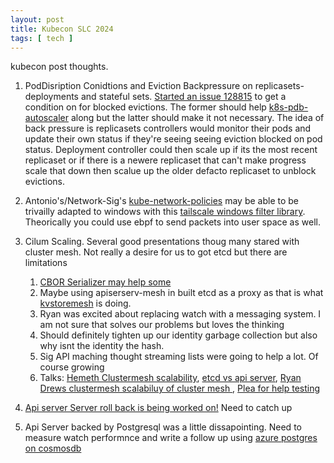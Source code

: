 ```yaml
---
layout: post
title: Kubecon SLC 2024
tags: [ tech ]
---
```


kubecon post thoughts. 

1. PodDisription Conidtions and Eviction Backpressure on replicasets-deployments and stateful sets.
[Started an issue 128815](https://github.com/kubernetes/kubernetes/issues/128815) to get a condition on for blocked evictions. The former should help [k8s-pdb-autoscaler](https://github.com/paulgmiller/k8s-pdb-autoscaler) along but the latter should make it not necessary. The idea of back pressure is replicasets controllers  would monitor their pods and update their own status if they're seeing seeing eviction blocked on pod status. Deployment controller could then scale up if its the most recent replicaset or if there is a newere replicaset that can't make progress scale that down then scalue up the older defacto replicaset to unblock evictions. 

1. Antonio's/Network-Sig's [kube-network-policies](https://github.com/kubernetes-sigs/kube-network-policies)  may be able to be trivailly adapted to windows with this [tailscale windows filter library](https://github.com/tailscale/wf). 
Theorically you could use ebpf to send packets into user space as well. 

1. Cilum Scaling. Several good presentations thoug many stared with cluster mesh. Not really a desire for us to got etcd but there are limitations 
    1. [CBOR Serializer may help some](https://github.com/kubernetes/enhancements/issues/4222)
    1. Maybe using apiserserv-mesh in built etcd as a proxy as that is what [kvstoremesh](https://docs.cilium.io/en/latest/network/clustermesh/intro/#kvstoremesh) is doing. 
    1. Ryan was excited about replacing watch with a messaging system. I am not sure that solves our problems but loves the thinking
    1. Should definitely tighten up our identity garbage collection but also why isnt the identity the hash.
    1. Sig API maching thought streaming lists were going to help a lot. Of course growing 
    1. Talks: [Hemeth Clustermesh scalability](https://colocatedeventsna2024.sched.com/event/1izs0/scaling-network-policy-enforcement-beyond-the-cluster-boundary-with-cilium-hemanth-malla-maxime-visonneau-datadog), [etcd vs api server](https://www.youtube.com/watch?v=o_LutIRlv-A), [Ryan Drews clustermesh scalabiluy of cluster mesh ](https://www.youtube.com/watch?v=biZMCj1rLoM), [Plea for help testing](https://kccncna2024.sched.com/event/1i7r8/the-key-value-of-etcd-over-custom-resources-scalability-jef-spaleta-isovalent-at-cisco?iframe=no)


1. [Api server Server roll back is being worked on!](https://github.com/kubernetes/enhancements/issues/4330) Need to catch up

1. Api Server backed by Postgresql was a little dissapointing. Need to measure watch performnce and write a follow up using [azure postgres on cosmosdb](https://learn.microsoft.com/en-us/azure/cosmos-db/postgresql/)
